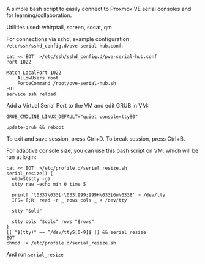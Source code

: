 A simple bash script to easily connect to Proxmox VE serial consoles and for learning/collaboration.

Utilities used: whirptail, screen, socat, qm

For connections via sshd, example configuration `/etc/ssh/sshd_config.d/pve-serial-hub.conf`:

```
cat <<'EOT' >/etc/ssh/sshd_config.d/pve-serial-hub.conf
Port 1022

Match LocalPort 1022
    AllowUsers root
    ForceCommand /root/pve-serial-hub.sh
EOT
service ssh reload
```

Add a Virtual Serial Port to the VM and edit GRUB in VM:
```
GRUB_CMDLINE_LINUX_DEFAULT="quiet console=ttyS0"
```
```
update-grub && reboot
```


To exit and save session, press Ctrl+D. To break session, press Ctrl+B.


For adaptive console size, you can use this bash script on VM, which will be run at login:
```
cat <<'EOT' >/etc/profile.d/serial_resize.sh
serial_resize() {
  old=$(stty -g)
  stty raw -echo min 0 time 5

  printf '\0337\033[r\033[999;999H\033[6n\0338' > /dev/tty
  IFS='[;R' read -r _ rows cols _ < /dev/tty

  stty "$old"

  stty cols "$cols" rows "$rows"
}
[[ "$(tty)" =~ ^/dev/ttyS[0-9]$ ]] && serial_resize
EOT
chmod +x /etc/profile.d/serial_resize.sh
```
And run `serial_resize`
